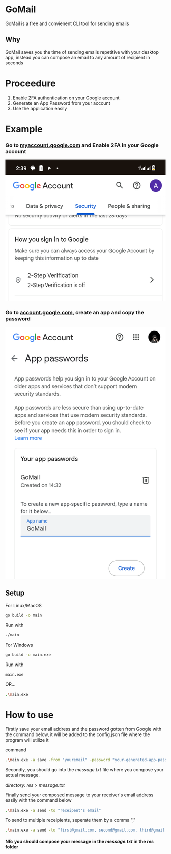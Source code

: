 # GoMail
GoMail is a free and convienent CLI tool for sending emails

## Why
GoMail saves you the time of sending emails repetitive with your desktop app, instead you can compose an email to any amount of recipient in seconds

# Proceedure
1. Enable 2FA authentication on your Google account
2. Generate an App Password from your account
3. Use the application easily

# Example
### Go to [myaccount.google.com](https://myaccount.google.com) and Enable 2FA in your Google account
![screenshot](assets/first.png)

### Go to [account.google.com](https://myaccount.google.com/apppasswords), create an app and copy the password
![screenshot](assets/second.png)

## Setup
For Linux/MacOS
```bash
go build -o main
```

Run with 
```bash
./main
```

For Windows 
```bash
go build -o main.exe
```

Run with
```bash
main.exe
```
OR...
```bash
.\main.exe
```

# How to use
Firstly save your email address and the password gotten from Google with the command below, it will be added to the config.json file where the program will utilize it

command
```bash
.\main.exe -a save -from "youremail" -password "your-generated-app-password"
```

Secondly, you should go into the *message.txt* file where you compose your actual message. 

*directory: res > message.txt*

Finally send your composed message to your receiver's email address easily with the command below

```bash
.\main.exe -a send -to "receipent's email"
```

To send to multiple receipients, seperate them by a comma ","

```bash
.\main.exe -a send -to "first@gmail.com, second@gmail.com, third@gmail.com"
```

#### NB: you should compose your message in the ***message.txt*** in the ***res*** folder

